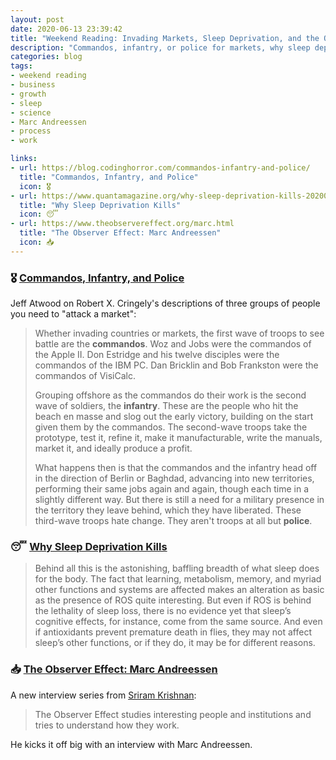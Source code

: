 ```yaml
---
layout: post
date: 2020-06-13 23:39:42
title: "Weekend Reading: Invading Markets, Sleep Deprivation, and the Observer Effect"
description: "Commandos, infantry, or police for markets, why sleep deprivation kills, and how Marc Andreessen works."
categories: blog
tags:
- weekend reading
- business
- growth
- sleep
- science
- Marc Andreessen
- process
- work

links:
- url: https://blog.codinghorror.com/commandos-infantry-and-police/
  title: "Commandos, Infantry, and Police"
  icon: 🎖️
- url: https://www.quantamagazine.org/why-sleep-deprivation-kills-20200604/
  title: "Why Sleep Deprivation Kills"
  icon: 😴
- url: https://www.theobservereffect.org/marc.html
  title: "The Observer Effect: Marc Andreessen"
  icon: 📥
---
```


### 🎖️ [Commandos, Infantry, and Police](https://blog.codinghorror.com/commandos-infantry-and-police/ "Commandos, Infantry, and Police")

Jeff Atwood on Robert X. Cringely's descriptions of three groups of people you need to "attack a market":

> Whether invading countries or markets, the first wave of troops to see battle are the **commandos**. Woz and Jobs were the commandos of the Apple II. Don Estridge and his twelve disciples were the commandos of the IBM PC. Dan Bricklin and Bob Frankston were the commandos of VisiCalc.
>
> Grouping offshore as the commandos do their work is the second wave of soldiers, the **infantry**. These are the people who hit the beach en masse and slog out the early victory, building on the start given them by the commandos. The second-wave troops take the prototype, test it, refine it, make it manufacturable, write the manuals, market it, and ideally produce a profit.
>
> What happens then is that the commandos and the infantry head off in the direction of Berlin or Baghdad, advancing into new territories, performing their same jobs again and again, though each time in a slightly different way. But there is still a need for a military presence in the territory they leave behind, which they have liberated. These third-wave troops hate change. They aren't troops at all but **police**.

### 😴 [Why Sleep Deprivation Kills](https://www.quantamagazine.org/why-sleep-deprivation-kills-20200604/ "Why Sleep Deprivation Kills")

> Behind all this is the astonishing, baffling breadth of what sleep does for the body. The fact that learning, metabolism, memory, and myriad other functions and systems are affected makes an alteration as basic as the presence of ROS quite interesting. But even if ROS is behind the lethality of sleep loss, there is no evidence yet that sleep’s cognitive effects, for instance, come from the same source. And even if antioxidants prevent premature death in flies, they may not affect sleep’s other functions, or if they do, it may be for different reasons.

### 📥 [The Observer Effect: Marc Andreessen](https://www.theobservereffect.org/marc.html "The Observer Effect: Marc Andreessen")

A new interview series from [Sriram Krishnan](https://twitter.com/sriramk "Sriram Krishnan on Twitter"):

> The Observer Effect studies interesting people and institutions and tries to understand how they work.

He kicks it off big with an interview with Marc Andreessen.
